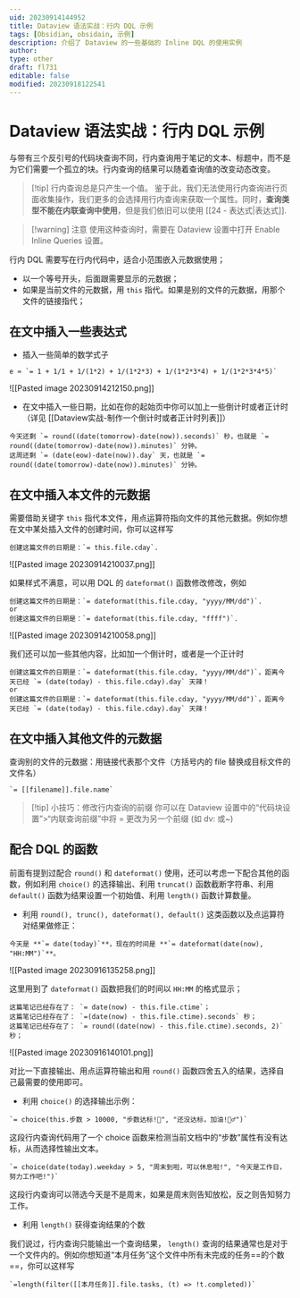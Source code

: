 ```yaml
---
uid: 20230914144952
title: Dataview 语法实战：行内 DQL 示例
tags: [Obsidian, obsidain, 示例]
description: 介绍了 Dataview 的一些基础的 Inline DQL 的使用实例
author: 
type: other
draft: fl731
editable: false
modified: 20230918122541
---
```


# Dataview 语法实战：行内 DQL 示例

与带有三个反引号的代码块查询不同，行内查询用于笔记的文本、标题中，而不是为它们需要一个孤立的块。行内查询的结果可以随着查询值的改变动态改变。

> [!tip] 行内查询总是只产生一个值。
> 鉴于此，我们无法使用行内查询进行页面收集操作，我们更多的会选择用行内查询来获取一个属性。同时，**查询类型不能在内联查询中使用**，但是我们依旧可以使用 [[24 - 表达式|表达式]].

> [!warning] 注意
> 使用这种查询时，需要在 Dataview 设置中打开 Enable Inline Queries 设置。

行内 DQL 需要写在行内代码中，适合小范围嵌入元数据使用；

- 以一个等号开头，后面跟需要显示的元数据；
- 如果是当前文件的元数据，用 `this` 指代。如果是别的文件的元数据，用那个文件的链接指代；

## 在文中插入一些表达式

- 插入一些简单的数学式子

```
e ≈ `= 1 + 1/1 + 1/(1*2) + 1/(1*2*3) + 1/(1*2*3*4) + 1/(1*2*3*4*5)`
```

![[Pasted image 20230914212150.png]]

- 在文中插入一些日期，比如在你的起始页中你可以加上一些倒计时或者正计时（详见 [[Dataview实战-制作一个倒计时或者正计时列表]]）

```
今天还剩 `= round((date(tomorrow)-date(now)).seconds)` 秒，也就是 `= round((date(tomorrow)-date(now)).minutes)` 分钟。
这周还剩 `= (date(eow)-date(now)).day` 天，也就是 `= round((date(tomorrow)-date(now)).minutes)` 分钟。
```

## 在文中插入本文件的元数据

需要借助关键字 `this` 指代本文件，用点运算符指向文件的其他元数据。例如你想在文中某处插入文件的创建时间，你可以这样写

```
创建这篇文件的日期是：`= this.file.cday`.
```

![[Pasted image 20230914210037.png]]

如果样式不满意，可以用 DQL 的 `dateformat()` 函数修改修改，例如

```
创建这篇文件的日期是：`= dateformat(this.file.cday, "yyyy/MM/dd")`.
or
创建这篇文件的日期是：`= dateformat(this.file.cday, "ffff")`.
```

![[Pasted image 20230914210058.png]]

我们还可以加一些其他内容，比如加一个倒计时，或者是一个正计时

```
创建这篇文件的日期是：`= dateformat(this.file.cday, "yyyy/MM/dd")`，距离今天已经 `= (date(today) - this.file.cday).day` 天辣！
or
创建这篇文件的日期是：`= dateformat(this.file.cday, "yyyy/MM/dd")`，距离今天已经 `= (date(today) - this.file.cday).day` 天辣！
```

## 在文中插入其他文件的元数据

查询别的文件的元数据：用链接代表那个文件（方括号内的 file 替换成目标文件的文件名）

```
`= [[filename]].file.name`
```

> [!tip] 小技巧：修改行内查询的前缀
> 你可以在 Dataview 设置中的“代码块设置”>“内联查询前缀”中将 = 更改为另一个前缀 (如 dv: 或~)

## 配合 DQL 的函数

前面有提到过配合 `round()` 和 `dateformat()` 使用，还可以考虑一下配合其他的函数，例如利用 `choice()` 的选择输出、利用 `truncat()` 函数截断字符串、利用 `default()` 函数为结果设置一个初始值、利用 `length()` 函数计算数量。

- 利用 `round(), trunc(), dateformat(), default()` 这类函数以及点运算符对结果做修正：

```
今天是 **`= date(today)`**，现在的时间是 **`= dateformat(date(now), "HH:MM")`**。
```

![[Pasted image 20230916135258.png]]

这里用到了 `dateformat()` 函数把我们的时间以 `HH:MM` 的格式显示；

```
这篇笔记已经存在了： `= date(now) - this.file.ctime`；
这篇笔记已经存在了： `=(date(now) - this.file.ctime).seconds` 秒；
这篇笔记已经存在了： `= round((date(now) - this.file.ctime).seconds, 2)` 秒；
```

![[Pasted image 20230916140101.png]]

对比一下直接输出、用点运算符输出和用 `round()` 函数四舍五入的结果，选择自己最需要的使用即可。

- 利用 `choice()` 的选择输出示例：

```
`= choice(this.步数 > 10000, "步数达标!🤩", "还没达标，加油!🏃‍♂️")`
```

这段行内查询代码用了一个 choice 函数来检测当前文档中的“步数”属性有没有达标，从而选择性输出文本。

```
`= choice(date(today).weekday > 5, "周末到啦，可以休息啦!", "今天是工作日，努力工作吧!")`
```

这段行内查询可以筛选今天是不是周末，如果是周末则告知放松，反之则告知努力工作。

- 利用 `length()` 获得查询结果的个数

我们说过，行内查询只能输出一个查询结果， `length()` 查询的结果通常也是对于一个文件内的。例如你想知道“本月任务”这个文件中所有未完成的任务==的个数==，你可以这样写

```
`=length(filter([[本月任务]].file.tasks, (t) => !t.completed))`
```
